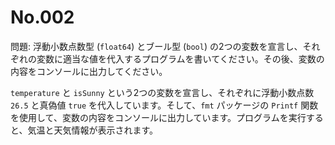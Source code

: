 # No.002

問題: 浮動小数点数型 (`float64`) とブール型 (`bool`) の2つの変数を宣言し、それぞれの変数に適当な値を代入するプログラムを書いてください。その後、変数の内容をコンソールに出力してください。

`temperature` と `isSunny` という2つの変数を宣言し、それぞれに浮動小数点数 `26.5` と真偽値 `true` を代入しています。そして、`fmt` パッケージの `Printf` 関数を使用して、変数の内容をコンソールに出力しています。プログラムを実行すると、気温と天気情報が表示されます。
